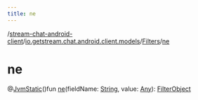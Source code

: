 ```yaml
---
title: ne
---
```

/[stream-chat-android-client](../../index.md)/[io.getstream.chat.android.client.models](../index.md)/[Filters](index.md)/[ne](ne.md)  
  
  
  
# ne  
@[JvmStatic](https://kotlinlang.org/api/latest/jvm/stdlib/kotlin.jvm/-jvm-static/index.html)()fun [ne](ne.md)(fieldName: [String](https://kotlinlang.org/api/latest/jvm/stdlib/kotlin/-string/index.html), value: [Any](https://kotlinlang.org/api/latest/jvm/stdlib/kotlin/-any/index.html)): [FilterObject](../../io.getstream.chat.android.client.api.models/FilterObject/index.md)
